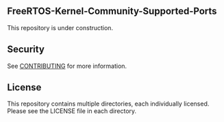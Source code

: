 ## FreeRTOS-Kernel-Community-Supported-Ports

This repository is under construction.

## Security

See [CONTRIBUTING](.github/CONTRIBUTING.md#security-issue-notifications) for more information.

## License

This repository contains multiple directories, each individually licensed. Please see the LICENSE file in each directory.
